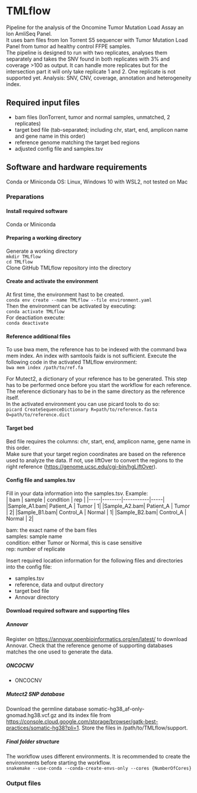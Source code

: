 # TMLflow
Pipeline for the analysis of the Oncomine Tumor Mutation Load Assay an Ion AmliSeq Panel.  
It uses bam files from Ion Torrent S5 sequencer with Tumor Mutation Load Panel from tumor ad healthy control FFPE samples.  
The pipeline is designed to run with two replicates, analyses them separately and takes the SNV
found in both replicates with 3% and coverage >100 as output. It can handle more replicates but for the intersection part it will only take replicate 1 and 2. One replicate is not supported yet. 
Analysis: SNV, CNV, coverage, annotation and heterogeneity index.

## Required input files
- bam files (IonTorrent, tumor and normal samples, unmatched, 2 replicates)
- target bed file (tab-separated; including chr, start, end, amplicon name and gene name in this order)
- reference genome matching the target bed regions
- adjusted config file and samples.tsv

## Software and hardware requirements  
Conda or Miniconda
OS: Linux, Windows 10 with WSL2, not tested on Mac

### Preparations
#### Install required software
Conda or Miniconda

#### Preparing a working directory
Generate a working directory  
`mkdir TMLflow`  
`cd TMLflow`  
Clone GitHub TMLflow repository into the directory  

#### Create and activate the environment
At first time, the environment hast to be created.  
`conda env create --name TMLflow --file environment.yaml`  
Then the environment can be activated by executing:  
`conda activate TMLflow`  
For deactiation execute:  
`conda deactivate`  

#### Reference additional files
To use bwa mem, the reference has to be indexed with the command bwa mem index. An index with samtools faidx is not sufficient.
Execute the following code in the activated TMLflow environment:    
`bwa mem index /path/to/ref.fa`  

For Mutect2, a dictionary of your reference has to be generated. This step has to be performed once before you start the workflow for each reference. The reference dictionary has to be in the same directory as the reference itself.   
In the activated environment you can use picard tools to do so:  
`picard CreateSequenceDictionary R=path/to/reference.fasta O=path/to/reference.dict`  

#### Target bed
Bed file requires the columns: chr, start, end, amplicon name, gene name in this order.  
Make sure that your target region coordinates are based on the reference used to analyze the data. If not, use liftOver to convert the regions to the right reference (https://genome.ucsc.edu/cgi-bin/hgLiftOver). 

#### Config file and samples.tsv  
Fill in your data information into the samples.tsv. 
Example:  
| bam | sample | condition | rep |
|-----|--------|-----------|-----|
|Sample_A1.bam| Patient_A | Tumor | 1|
|Sample_A2.bam| Patient_A | Tumor | 2|
|Sample_B1.bam| Control_A | Normal | 1|
|Sample_B2.bam| Control_A | Normal | 2|  
  
bam: the exact name of the bam files  
samples: sample name  
condition: either Tumor or Normal, this is case sensitive  
rep: number of replicate  

Insert required location information for the following files and directories into the config file:  
- samples.tsv
- reference, data and output directory
- target bed file
- Annovar directory



#### Download required software and supporting files
##### Annovar
Register on https://annovar.openbioinformatics.org/en/latest/ to download Annovar. Check that the reference genome of supporting databases matches the one used to generate the data.  

##### ONCOCNV

- ONCOCNV
##### Mutect2 SNP database
Download the germline database somatic-hg38_af-only-gnomad.hg38.vcf.gz and its index file from https://console.cloud.google.com/storage/browser/gatk-best-practices/somatic-hg38?pli=1.
Store the files in /path/to/TMLflow/support.

##### Final folder structure



The workflow uses different environments. It is recommended to create the environments before starting the workflow.  
`snakemake --use-conda --conda-create-envs-only --cores {NumberOfCores}`  

  
### Output files
